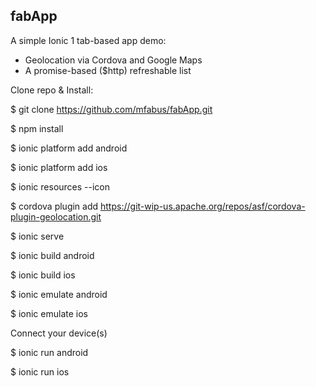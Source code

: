 ## fabApp

A simple Ionic 1 tab-based app demo:
- Geolocation via Cordova and Google Maps
- A promise-based ($http) refreshable list

Clone repo & Install:

$ git clone https://github.com/mfabus/fabApp.git

$ npm install

$ ionic platform add android

$ ionic platform add ios

$ ionic resources --icon

$ cordova plugin add https://git-wip-us.apache.org/repos/asf/cordova-plugin-geolocation.git

$ ionic serve

$ ionic build android

$ ionic build ios

$ ionic emulate android

$ ionic emulate ios

Connect your device(s)

$ ionic run android

$ ionic run ios
